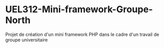 # UEL312-Mini-framework-Groupe-North
Projet de création d'un mini framework PHP dans le cadre d'un travail de groupe universitaire
